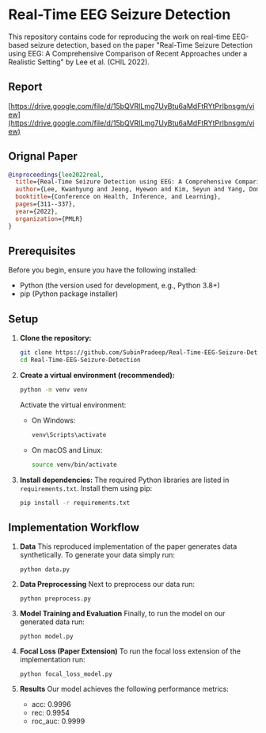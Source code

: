 # Real-Time EEG Seizure Detection

This repository contains code for reproducing the work on real-time EEG-based seizure detection, based on the paper "Real-Time Seizure Detection using EEG: A Comprehensive Comparison of Recent Approaches under a Realistic Setting" by Lee et al. (CHIL 2022).

## Report
[https://drive.google.com/file/d/15bQVRILmg7UyBtu6aMdFtRYtPrIbnsgm/view](https://drive.google.com/file/d/15bQVRILmg7UyBtu6aMdFtRYtPrIbnsgm/view)

## Orignal Paper
```bibtex
@inproceedings{lee2022real,
  title={Real-Time Seizure Detection using EEG: A Comprehensive Comparison of Recent Approaches under a Realistic Setting},
  author={Lee, Kwanhyung and Jeong, Hyewon and Kim, Seyun and Yang, Donghwa and Kang, Hoon-Chul and Choi, Edward},
  booktitle={Conference on Health, Inference, and Learning},
  pages={311--337},
  year={2022},
  organization={PMLR}
}
```

## Prerequisites

Before you begin, ensure you have the following installed:
* Python (the version used for development, e.g., Python 3.8+)
* pip (Python package installer)

## Setup

1.  **Clone the repository:**
    ```bash
    git clone https://github.com/SubinPradeep/Real-Time-EEG-Seizure-Detection.git
    cd Real-Time-EEG-Seizure-Detection
    ```

2.  **Create a virtual environment (recommended):**
    ```bash
    python -m venv venv
    ```
    Activate the virtual environment:
    * On Windows:
        ```bash
        venv\Scripts\activate
        ```
    * On macOS and Linux:
        ```bash
        source venv/bin/activate
        ```

3.  **Install dependencies:**
    The required Python libraries are listed in `requirements.txt`. Install them using pip:
    ```bash
    pip install -r requirements.txt
    ```

## Implementation Workflow

1. **Data**
    This reproduced implementation of the paper generates data synthetically. To generate your data simply run:
    ```
    python data.py
    ```

2. **Data Preprocessing**
    Next to preprocess our data run:
    ```
    python preprocess.py
    ```

3. **Model Training and Evaluation**
    Finally, to run the model on our generated data run:
    ```
    python model.py
    ```

4. **Focal Loss (Paper Extension)**
    To run the focal loss extension of the implementation run:
    ```
    python focal_loss_model.py
    ```

4. **Results**
    Our model achieves the following performance metrics:
    - acc: 0.9996
    - rec: 0.9954
    - roc_auc: 0.9999